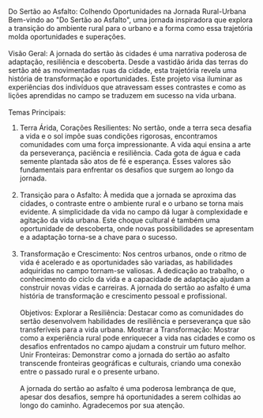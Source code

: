 Do Sertão ao Asfalto: Colhendo Oportunidades na Jornada Rural-Urbana
Bem-vindo ao "Do Sertão ao Asfalto", uma jornada inspiradora que explora a transição do ambiente rural para o urbano e a forma como essa trajetória molda oportunidades e superações.
<br> <br>
Visão Geral:
A jornada do sertão às cidades é uma narrativa poderosa de adaptação, resiliência e descoberta. Desde a vastidão árida das terras do sertão até as movimentadas ruas da cidade, esta trajetória revela uma história de transformação e oportunidades. Este projeto visa iluminar as experiências dos indivíduos que atravessam esses contrastes e como as lições aprendidas no campo se traduzem em sucesso na vida urbana.
<br> <br>
Temas Principais:
1. Terra Árida, Corações Resilientes:
No sertão, onde a terra seca desafia a vida e o sol impõe suas condições rigorosas, encontramos comunidades com uma força impressionante. A vida aqui ensina a arte da perseverança, paciência e resiliência. Cada gota de água e cada semente plantada são atos de fé e esperança. Esses valores são fundamentais para enfrentar os desafios que surgem ao longo da jornada.
<br> <br>
2. Transição para o Asfalto:
À medida que a jornada se aproxima das cidades, o contraste entre o ambiente rural e o urbano se torna mais evidente. A simplicidade da vida no campo dá lugar à complexidade e agitação da vida urbana. Este choque cultural é também uma oportunidade de descoberta, onde novas possibilidades se apresentam e a adaptação torna-se a chave para o sucesso.
<br> <br>
3. Transformação e Crescimento:
Nos centros urbanos, onde o ritmo de vida é acelerado e as oportunidades são variadas, as habilidades adquiridas no campo tornam-se valiosas. A dedicação ao trabalho, o conhecimento do ciclo da vida e a capacidade de adaptação ajudam a construir novas vidas e carreiras. A jornada do sertão ao asfalto é uma história de transformação e crescimento pessoal e profissional.
<br> <br>
Objetivos:
Explorar a Resiliência: Destacar como as comunidades do sertão desenvolvem habilidades de resiliência e perseverança que são transferíveis para a vida urbana.
Mostrar a Transformação: Mostrar como a experiência rural pode enriquecer a vida nas cidades e como os desafios enfrentados no campo ajudam a construir um futuro melhor.
Unir Fronteiras: Demonstrar como a jornada do sertão ao asfalto transcende fronteiras geográficas e culturais, criando uma conexão entre o passado rural e o presente urbano.
<br> <br>
A jornada do sertão ao asfalto é uma poderosa lembrança de que, apesar dos desafios, sempre há oportunidades a serem colhidas ao longo do caminho. 
Agradecemos por sua atenção.
